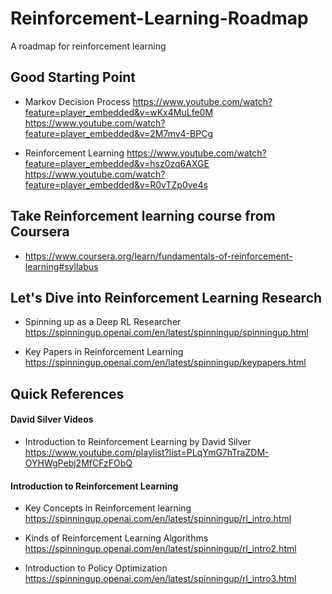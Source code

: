 # Reinforcement-Learning-Roadmap
A roadmap for reinforcement learning

## Good Starting Point
- Markov Decision Process
https://www.youtube.com/watch?feature=player_embedded&v=wKx4MuLfe0M
https://www.youtube.com/watch?feature=player_embedded&v=2M7mv4-BPCg

- Reinforcement Learning
https://www.youtube.com/watch?feature=player_embedded&v=hsz0zq6AXGE
https://www.youtube.com/watch?feature=player_embedded&v=R0vTZp0ve4s

## Take Reinforcement learning course from Coursera
- https://www.coursera.org/learn/fundamentals-of-reinforcement-learning#syllabus


## Let's Dive into Reinforcement Learning Research

- Spinning up as a Deep RL Researcher
https://spinningup.openai.com/en/latest/spinningup/spinningup.html

- Key Papers in Reinforcement Learning
https://spinningup.openai.com/en/latest/spinningup/keypapers.html

## Quick References
#### David Silver Videos
- Introduction to Reinforcement Learning by David Silver
https://www.youtube.com/playlist?list=PLqYmG7hTraZDM-OYHWgPebj2MfCFzFObQ

#### Introduction to Reinforcement Learning
- Key Concepts in Reinforcement learning
https://spinningup.openai.com/en/latest/spinningup/rl_intro.html

- Kinds of Reinforcement Learning Algorithms
https://spinningup.openai.com/en/latest/spinningup/rl_intro2.html

- Introduction to Policy Optimization
https://spinningup.openai.com/en/latest/spinningup/rl_intro3.html
